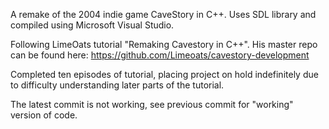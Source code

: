 A remake of the 2004 indie game CaveStory in C++. Uses SDL library and compiled using Microsoft Visual Studio.

Following LimeOats tutorial "Remaking Cavestory in C++". His master repo can be found here: https://github.com/Limeoats/cavestory-development

Completed ten episodes of tutorial, placing project on hold indefinitely due to difficulty understanding later parts of the tutorial.

The latest commit is not working, see previous commit for "working" version of code.
